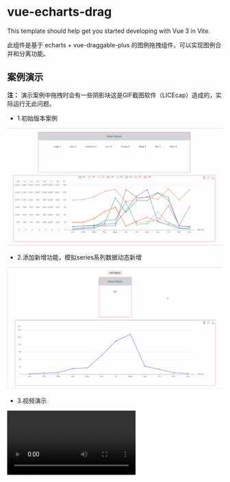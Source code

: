 # vue-echarts-drag

This template should help get you started developing with Vue 3 in Vite.

此组件是基于 echarts + vue-draggable-plus 的图例拖拽组件，可以实现图例合并和分离功能。
## 案例演示
**注：** 演示案例中拖拽时会有一些阴影块这是GIF截图软件（LICEcap）造成的，实际运行无此问题。
* 1.初始版本案例

![demo](./demo.gif)

* 2.添加新增功能，模拟series系列数据动态新增

![demo](./demo1.gif)

* 3.视频演示

<video src="https://github.com/jiangtao1212/echarts-legend-drage/assets/43814484/f12c0e39-70b0-4a73-8b86-c8184d95b39a" autoplay="true" controls="controls" ></video>